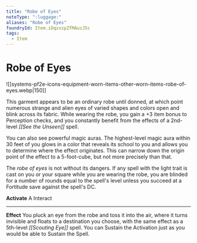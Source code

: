 ```yaml
---
title: "Robe of Eyes"
noteType: ":luggage:"
aliases: "Robe of Eyes"
foundryId: Item.iDqzxzpZfMAuzJ5c
tags:
  - Item
---
```


# Robe of Eyes
![[systems-pf2e-icons-equipment-worn-items-other-worn-items-robe-of-eyes.webp|150]]

This garment appears to be an ordinary robe until donned, at which point numerous strange and alien eyes of varied shapes and colors open and blink across its fabric. While wearing the robe, you gain a +3 item bonus to Perception checks, and you constantly benefit from the effects of a 2nd-level _[[See the Unseen]]_ spell.

You can also see powerful magic auras. The highest-level magic aura within 30 feet of you glows in a color that reveals its school to you and allows you to determine where the effect originates. This can narrow down the origin point of the effect to a 5-foot-cube, but not more precisely than that.

The _robe of eyes_ is not without its dangers. If any spell with the light trait is cast on you or your square while you are wearing the robe, you are blinded for a number of rounds equal to the spell's level unless you succeed at a Fortitude save against the spell's DC.

**Activate** A Interact

* * *

**Effect** You pluck an eye from the robe and toss it into the air, where it turns invisible and floats to a destination you choose, with the same effect as a 5th-level _[[Scouting Eye]]_ spell. You can Sustain the Activation just as you would be able to Sustain the Spell.
